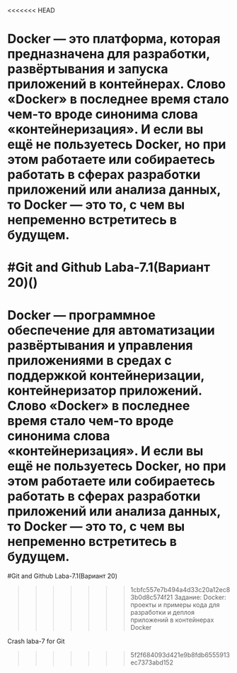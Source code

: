 <<<<<<< HEAD

Docker — это платформа, которая предназначена для разработки, развёртывания и запуска приложений в контейнерах. Слово «Docker» в последнее время стало чем-то вроде синонима слова «контейнеризация». И если вы ещё не пользуетесь Docker, но при этом работаете или собираетесь работать в сферах разработки приложений или анализа данных, то Docker — это то, с чем вы непременно встретитесь в будущем.
=======
#Git and Github Laba-7.1(Вариант 20)()
=======
Docker — программное обеспечение для автоматизации развёртывания и управления приложениями в средах с поддержкой контейнеризации, контейнеризатор приложений. Слово «Docker» в последнее время стало чем-то вроде синонима слова «контейнеризация». И если вы ещё не пользуетесь Docker, но при этом работаете или собираетесь работать в сферах разработки приложений или анализа данных, то Docker — это то, с чем вы непременно встретитесь в будущем.
=
#Git and Github Laba-7.1(Вариант 20)

>>>>>>> 1cbfc557e7b494a4d33c20a12ec83b0d8c574f21
Задание:
Docker: проекты и примеры кода для разработки и деплоя
приложений в контейнерах Docker

Crash laba-7 for Git
>>>>>>> 5f2f684093d421e9b8fdb6555913ec7373abd152
